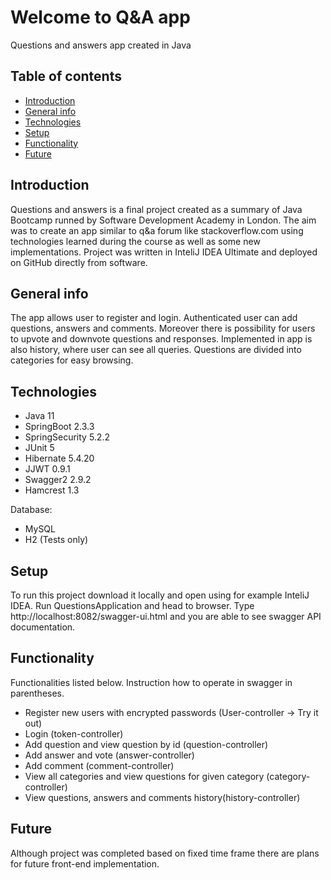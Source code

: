 # Welcome to Q&A app

Questions and answers app created in Java

## Table of contents
* [Introduction](#introduction)
* [General info](#general-info)
* [Technologies](#technologies)
* [Setup](#setup)
* [Functionality](#functionality)
* [Future](#future)

## Introduction
Questions and answers is a final project created as a summary of Java Bootcamp runned by Software Development Academy in London. The aim was to create an app similar to q&a forum like stackoverflow.com using technologies learned during the course as well as some new implementations. Project was written in InteliJ IDEA Ultimate and deployed on GitHub directly from software.

## General info
The app allows user to register and login. Authenticated user can add questions, answers and comments. Moreover there is possibility for users to upvote and downvote questions and responses. Implemented in app is also history, where user can see all queries. Questions are divided into categories for easy browsing.

## Technologies
- Java 11
- SpringBoot 2.3.3
- SpringSecurity 5.2.2
- JUnit 5
- Hibernate 5.4.20
- JJWT 0.9.1
- Swagger2 2.9.2
- Hamcrest 1.3

Database:
- MySQL
- H2 (Tests only)

## Setup
To run this project download it locally and open using for example InteliJ IDEA. Run QuestionsApplication and head to browser. Type http://localhost:8082/swagger-ui.html and you are able to see swagger API documentation.

## Functionality

Functionalities listed below. Instruction how to operate in swagger in parentheses.

- Register new users with encrypted passwords (User-controller -> Try it out)
- Login (token-controller)
- Add question and view question by id (question-controller)
- Add answer and vote (answer-controller)
- Add comment (comment-controller)
- View all categories and view questions for given category (category-controller)
- View questions, answers and comments history(history-controller)

## Future
Although project was completed based on fixed time frame there are plans for future front-end implementation.
